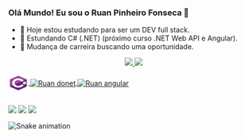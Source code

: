 ### Olá Mundo! Eu sou o Ruan Pinheiro Fonseca 👋


- 🔭 Hoje estou estudando para ser um DEV full stack.
- 🌱 Estundando C# (.NET) (próximo curso .NET Web API e Angular).
- 👯 Mudança de carreira buscando uma oportunidade. 

<div align="center">
  <a href="https://github.com/ruanpinheiro">
  <img height="180em" src="https://github-readme-stats.vercel.app/api?username=ruanpinheiro&show_icons=true&theme=tokyonight&include_all_commits=true&count_private=true"/>
  <img height="180em" src="https://github-readme-stats.vercel.app/api/top-langs/?username=ruanpinheiro&layout=compact&langs_count=7&theme=tokyonight"/>
</div>
  
  <div style="display: inline_block"><br>
  <img align="center" alt="Ruan C#" height="30" width="40" src="https://raw.githubusercontent.com/devicons/devicon/master/icons/csharp/csharp-original.svg">
 <img align="center" alt="Ruan donet" height="30" width="40" src="https://cdn.jsdelivr.net/gh/devicons/devicon/icons/dotnetcore/dotnetcore-original.svg" />
    <img align="center" alt="Ruan angular" height="30" width="40" src="https://cdn.jsdelivr.net/gh/devicons/devicon/icons/angularjs/angularjs-original.svg" />
</div>
  
  ##
  <div>
    <a href="https://www.instagram.com/ruan.pf95/" target="_blank"><img src="https://img.shields.io/badge/-Instagram-%23E4405F?style=for-the-badge&logo=instagram&logoColor=white" target="_blank"></a>
  <a href = "ruan.pf95@gmail.com"><img src="https://img.shields.io/badge/-Gmail-%23333?style=for-the-badge&logo=gmail&logoColor=white" target="_blank"></a>
  <a href="www.linkedin.com/in/ruan-pinheiro-b38032208" target="_blank"><img src="https://img.shields.io/badge/-LinkedIn-%230077B5?style=for-the-badge&logo=linkedin&logoColor=white" target="_blank"></a> 
 
  ![Snake animation](https://github.com/ruanpinheiro/ruanpinheiro/blob/output/github-contribution-grid-snake.svg)
  </div>
